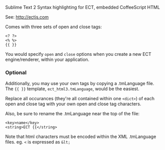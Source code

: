 
Sublime Text 2 Syntax highlighting for ECT, embedded CoffeeScript HTML

See: http://ectjs.com

Comes with three sets of open and close tags:

```
<? ?>
<% %>
{{ }}
```

You would specify `open` and `close` options when you create a new ECT engine/renderer, within your application.

### Optional

Additionally, you may use your own tags by copying a .tmLanguage file.  
The `{{ }}` template, `ect_html3.tmLanguage`, would be the easiest.  

Replace all occurances (they're all contained within one `<dict>`) of each open and close tag with your own open and close tag characters.

Also, be sure to rename the .tmLanguage near the top of the file:
```
<key>name</key>
<string>ECT {{</string>
```
Note that html characters must be encoded within the XML .tmLanguage files. eg. `<` is expressed as `&lt;`

